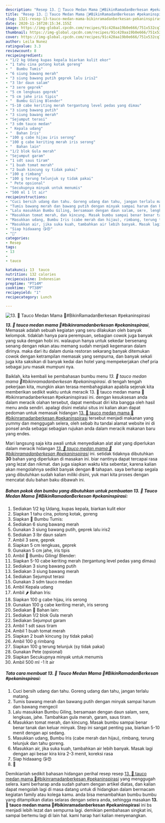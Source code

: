 ```yaml
---
description: "Resep 13. 🌠 Tauco Medan Mama 💟#BikinRamadanBerkesan #pekaninspirasi, Lezat Sekali"
title: "Resep 13. 🌠 Tauco Medan Mama 💟#BikinRamadanBerkesan #pekaninspirasi, Lezat Sekali"
slug: 1321-resep-13-tauco-medan-mama-bikinramadanberkesan-pekaninspirasi-lezat-sekali
date: 2020-11-16T20:15:34.155Z
image: https://img-global.cpcdn.com/recipes/91c420aa19b0e666/751x532cq70/13-🌠-tauco-medan-mama-💟bikinramadanberkesan-pekaninspirasi-foto-resep-utama.jpg
thumbnail: https://img-global.cpcdn.com/recipes/91c420aa19b0e666/751x532cq70/13-🌠-tauco-medan-mama-💟bikinramadanberkesan-pekaninspirasi-foto-resep-utama.jpg
cover: https://img-global.cpcdn.com/recipes/91c420aa19b0e666/751x532cq70/13-🌠-tauco-medan-mama-💟bikinramadanberkesan-pekaninspirasi-foto-resep-utama.jpg
author: Leila Nunez
ratingvalue: 3.3
reviewcount: 8
recipeingredient:
- "1/2 kg Udang kupas kepala biarkan kulit ekor"
- "1 tahu cina potong kotak goreng"
- "  Bumbu Tumis"
- "6 siung bawang merah"
- "3 siung bawang putih geprek lalu iris2"
- "3 lbr daun salam"
- "3 sere geprek"
- "5 cm lengkuas geprek"
- "5 cm jahe iris tipis"
- "  Bumbu Giling Blender"
- "5-10 cabe keriting merah tergantung level pedas yang dimau"
- "3 siung bawang putih"
- "3 siung bawang merah"
- "Sejumput terasi"
- "3 sdm tauco medan"
- " Kepala udang"
- "  Bahan Iris"
- "100 g cabe hijau iris serong"
- "100 g cabe keriting merah iris serong"
- "  Bahan lain"
- "1/2 blok Gula merah"
- "Sejumput garam"
- "1 sdt saus tiram"
- "1 buah tomat merah"
- "2 buah kincung sy tidak pakai"
- "100 g rimbang"
- "100 g terung telunjuk sy tidak pakai"
- " Pete opsional"
- "Secukupnya minyak untuk menumis"
- "500 ml 1 lt air"
recipeinstructions:
- "Cuci bersih udang dan tahu. Goreng udang dan tahu, jangan terlalu matang."
- "Tumis bawang merah dan bawang putih dengan minyak sampai harum dan bawang mengecil"
- "Lalu masukkan Bumbu Giling, bersamaan dengan daun salam, sere, lengkuas, jahe. Tambahkan gula merah, garam, saus tiram."
- "Masukkan tomat merah, dan kincung. Masak bumbu sampai benar benar tanak dan keluar minyak. Step ini sangat penting yaa, biarkan 5-10 menit dengan api sedang."
- "Masukkan udang, Bumbu Iris (cabe merah dan hijau), rimbang, terung telunjuk dan tahu goreng."
- "Masukkan air, jika suka kuah, tambahkan air lebih banyak. Masak lagi dengan api besar kira kira 2-3 menit, koreksi rasa"
- "Siap hidaaang 😘😍"
- "💟"
categories:
- Resep
tags:
- 13
- 
- tauco

katakunci: 13  tauco 
nutrition: 132 calories
recipecuisine: Indonesian
preptime: "PT14M"
cooktime: "PT38M"
recipeyield: "1"
recipecategory: Lunch

---
```



![13. 🌠 Tauco Medan Mama 💟#BikinRamadanBerkesan #pekaninspirasi](https://img-global.cpcdn.com/recipes/91c420aa19b0e666/751x532cq70/13-🌠-tauco-medan-mama-💟bikinramadanberkesan-pekaninspirasi-foto-resep-utama.jpg)

<b><i>13. 🌠 tauco medan mama 💟#bikinramadanberkesan #pekaninspirasi</i></b>, Memasak adalah sebuah kegiatan yang seru dilakukan oleh banyak kelompok. tidaklah hanya para perempuan, sebagian cowok juga banyak yang suka dengan hobi ini. walaupun hanya untuk sekedar bersenang senang dengan rekan atau memang sudah menjadi kegemaran dalam dirinya. maka dari itu dalam dunia restoran sekarang banyak ditemukan cowok dengan ketrampilan memasak yang sempurna, dan banyak sekali juga kita saksikan di banyak kedai dan hotel yang mempekerjakan chef pria sebagai juru masak mumpuni nya.

Baiklah, kita kembali ke pembahasan bumbu menu <i>13. 🌠 tauco medan mama 💟#bikinramadanberkesan #pekaninspirasi</i>. di tengah tengah pekerjaan kita, mungkin akan terasa membahagiakan apabila sejenak kita memberikan sedikit waktu untuk meracik 13. 🌠 tauco medan mama 💟#bikinramadanberkesan #pekaninspirasi ini. dengan kesuksesan anda dalam meracik olahan tersebut, dapat membuat diri kita bangga oleh hasil menu anda sendiri. apalagi disini melalui situs ini kalian akan dapat pedoman untuk memasak hidangan <u>13. 🌠 tauco medan mama 💟#bikinramadanberkesan #pekaninspirasi</u> tersebut menjadi makanan yang yummy dan menggugah selera, oleh sebab itu tandai alamat website ini di ponsel anda sebagai sebagian rujukan anda dalam meracik makanan baru yang endes.




Mari langsung saja kita awali untuk menyediakan alat alat yang diperlukan dalam meracik hidangan <u><i>13. 🌠 tauco medan mama 💟#bikinramadanberkesan #pekaninspirasi</i></u> ini. setidak tidaknya dibutuhkan <b>30</b> bahan yang diperlukan di masakan ini. biar nantinya dapat tercapai rasa yang lezat dan nikmat. dan juga siapkan waktu kita sebentar, karena kalian akan mengolahnya sedikit banyak dengan <b>8</b> tahapan. saya berharap segala yang dibutuhkan sudah kalian miliki disini, yuk mari kita proses dengan mencatat dulu bahan baku dibawah ini.

<!--inarticleads1-->

##### Bahan pokok dan bumbu yang dibutuhkan untuk pembuatan 13. 🌠 Tauco Medan Mama 💟#BikinRamadanBerkesan #pekaninspirasi:

1. Sediakan 1/2 kg Udang, kupas kepala, biarkan kulit ekor
1. Siapkan 1 tahu cina, potong kotak, goreng
1. Siapkan  🍤 Bumbu Tumis:
1. Sediakan 6 siung bawang merah
1. Gunakan 3 siung bawang putih, geprek lalu iris2
1. Sediakan 3 lbr daun salam
1. Ambil 3 sere, geprek
1. Siapkan 5 cm lengkuas, geprek
1. Gunakan 5 cm jahe, iris tipis
1. Ambil  🍤 Bumbu Giling/ Blender:
1. Siapkan 5-10 cabe keriting merah (tergantung level pedas yang dimau)
1. Sediakan 3 siung bawang putih
1. Sediakan 3 siung bawang merah
1. Sediakan Sejumput terasi
1. Gunakan 3 sdm tauco medan
1. Ambil  Kepala udang
1. Ambil  🌶 Bahan Iris:
1. Siapkan 100 g cabe hijau, iris serong
1. Gunakan 100 g cabe keriting merah, iris serong
1. Sediakan  💟 Bahan lain:
1. Sediakan 1/2 blok Gula merah
1. Sediakan Sejumput garam
1. Ambil 1 sdt saus tiram
1. Ambil 1 buah tomat merah
1. Siapkan 2 buah kincung (sy tidak pakai)
1. Ambil 100 g rimbang
1. Siapkan 100 g terung telunjuk (sy tidak pakai)
1. Gunakan  Pete (opsional)
1. Siapkan Secukupnya minyak untuk menumis
1. Ambil 500 ml -1 lt air




<!--inarticleads2-->

##### Tata cara membuat 13. 🌠 Tauco Medan Mama 💟#BikinRamadanBerkesan #pekaninspirasi:

1. Cuci bersih udang dan tahu. Goreng udang dan tahu, jangan terlalu matang.
1. Tumis bawang merah dan bawang putih dengan minyak sampai harum dan bawang mengecil
1. Lalu masukkan Bumbu Giling, bersamaan dengan daun salam, sere, lengkuas, jahe. Tambahkan gula merah, garam, saus tiram.
1. Masukkan tomat merah, dan kincung. Masak bumbu sampai benar benar tanak dan keluar minyak. Step ini sangat penting yaa, biarkan 5-10 menit dengan api sedang.
1. Masukkan udang, Bumbu Iris (cabe merah dan hijau), rimbang, terung telunjuk dan tahu goreng.
1. Masukkan air, jika suka kuah, tambahkan air lebih banyak. Masak lagi dengan api besar kira kira 2-3 menit, koreksi rasa
1. Siap hidaaang 😘😍
1. 💟




Demikianlah sedikit bahasan hidangan perihal resep resep <u>13. 🌠 tauco medan mama 💟#bikinramadanberkesan #pekaninspirasi</u> yang menggugah selera. kami berharap anda sudah paham dengan artikel diatas, dan kalian dapat mengolah lagi di masa datang untuk di hidangkan dalam bermacam kegiatan family atau kolega kamu. anda bisa menambahkan bumbu bumbu yang ditampilkan diatas selaras dengan selera anda, sehingga masakan <b>13. 🌠 tauco medan mama 💟#bikinramadanberkesan #pekaninspirasi</b> ini bs menjadi lebih lezat dan sempurna lagi. demikian pembahasan singkat ini, sampai bertemu lagi di lain hal. kami harap hari kalian menyenangkan.
